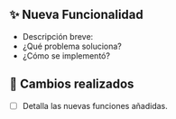 ## ✨ Nueva Funcionalidad
- Descripción breve:
- ¿Qué problema soluciona?
- ¿Cómo se implementó?

## 🚀 Cambios realizados
- [ ] Detalla las nuevas funciones añadidas.